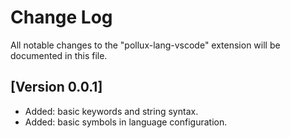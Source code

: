 # Change Log

All notable changes to the "pollux-lang-vscode" extension will be documented in this file.

## [Version 0.0.1]

- Added: basic keywords and string syntax.
- Added: basic symbols in language configuration.
